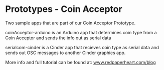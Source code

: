 Prototypes - Coin Acceptor
==========

Two sample apps that are part of our Coin Acceptor Prototype. 

coinAcceptor-arduino is an Arduino app that determines coin type from a Coin Acceptor and sends the info out as serial data

serialcom-cinder is a Cinder app that recieves coin type as serial data and sends out OSC messages to another Cinder graphics app. 

More info and full tutorial can be found at: www.redpaperheart.com/blog


